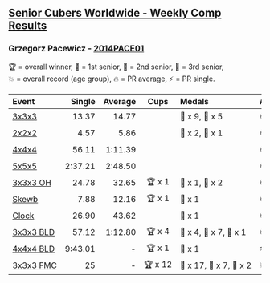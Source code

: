<style>table {white-space: nowrap;}</style>

## [Senior Cubers Worldwide - Weekly Comp Results](/scw-comp/results/)
### Grzegorz Pacewicz - [2014PACE01](https://www.worldcubeassociation.org/persons/2014PACE01)

<span style="white-space: nowrap;">🏆 = overall winner</span>, <span style="white-space: nowrap;">🥇 = 1st senior</span>, <span style="white-space: nowrap;">🥈 = 2nd senior</span>, <span style="white-space: nowrap;">🥉 = 3rd senior</span>, <span style="white-space: nowrap;">💥 = overall record (age group)</span>, <span style="white-space: nowrap;">🔥 = PR average</span>, <span style="white-space: nowrap;">⚡ = PR single</span>.

| Event | Single | Average | Cups | Medals | Achievements|
| :-- | --: | --: | :--: | :-- | :-- |
| [3x3x3](333.md) | 13.37 | 14.77 |  | 🥈 x 9, 🥉 x 5 | 🔥 x 3, ⚡ x 1 |
| [2x2x2](222.md) | 4.57 | 5.86 |  | 🥈 x 2, 🥉 x 1 | 🔥 x 2, ⚡ x 2 |
| [4x4x4](444.md) | 56.11 | 1:11.39 |  |  | 🔥 x 1, ⚡ x 1 |
| [5x5x5](555.md) | 2:37.21 | 2:48.50 |  |  | 🔥 x 1, ⚡ x 1 |
| [3x3x3 OH](333oh.md) | 24.78 | 32.65 | 🏆 x 1 | 🥇 x 1, 🥈 x 2 | 🔥 x 3, ⚡ x 2 |
| [Skewb](skewb.md) | 7.88 | 12.16 | 🏆 x 1 | 🥇 x 1 | 🔥 x 1, ⚡ x 1 |
| [Clock](clock.md) | 26.90 | 43.62 |  | 🥉 x 1 | 🔥 x 1, ⚡ x 1 |
| [3x3x3 BLD](333bf.md) | 57.12 | 1:12.80 | 🏆 x 4 | 🥇 x 4, 🥈 x 7, 🥉 x 1 | 🔥 x 1, ⚡ x 4 |
| [4x4x4 BLD](444bf.md) | 9:43.01 | - | 🏆 x 1 | 🥇 x 1 | ⚡ x 1 |
| [3x3x3 FMC](333fm.md) | 25 | - | 🏆 x 12 | 🥇 x 17, 🥈 x 7, 🥉 x 2 | 💥 x 1, ⚡ x 6 |

<!-- Global site tag (gtag.js) - Google Analytics -->
<script async src="https://www.googletagmanager.com/gtag/js?id=UA-86348435-3"></script>
<script>window.dataLayer = window.dataLayer || []; function gtag() {dataLayer.push(arguments);} gtag('js', new Date()); gtag('config', 'UA-86348435-3');</script>
